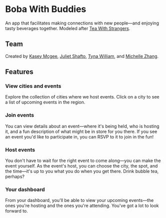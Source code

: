 # Boba With Buddies
An app that facilitates making connections with new people—and enjoying tasty beverages together. Modeled after [Tea With Strangers](http://www.teawithstrangers.com/).

## Team
Created by [Kasey Mcgee](https://github.com/Kmcgee92), [Juliet Shafto](https://github.com/jshafto), [Tyna William](https://github.com/tynawilliam), and [Michelle Zhang](https://github.com/MzLionheart/).

## Features
### View cities and events
Explore the collection of cities where we host events. Click on a city to see a list of upcoming events in the region.

### Join events
You can view details about an event—where it's being held, who is hosting it, and a fun description of what might be in store for you there. If you see an event you'd like to participate in, you can RSVP to it to join in the fun!

### Host events
You don't have to wait for the right event to come along—you can make the event yourself. As the event's host, you can choose the city, the spot, and the time—it's up to you what you do when you get there. Drink bubble tea, perhaps?

### Your dashboard
From your dashboard, you'll be able to view your upcoming events—the ones you're hosting and the ones you're attending. You've got a lot to look forward to.
